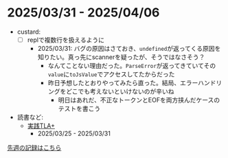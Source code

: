 # 2025/03/31 - 2025/04/06

- custard:
    - [ ] replで複数行を扱えるように
        - 2025/03/31: バグの原因はさておき、`undefined`が返ってくる原因を知りたい。真っ先にscannerを疑ったが、そうではなさそう？
            - なんてことない理由だった。`ParseError`が返ってきていてその`value`に`toJsValue`でアクセスしてたからだった
            - 昨日予想したとおりやってみたら直った。結局、エラーハンドリングをどこでも考えないといけないのが辛いね
                - 明日はあれだ、不正なトークンとEOFを両方挟んだケースのテストを書こう
- 読書など:
    - [実践TLA+](https://www.shoeisha.co.jp/book/detail/9784798169163)
        - 2025/03/25 - 2025/03/31

[先週の記録はこちら](https://github.com/igrep/daily-commits/blob/428d0f29d8fdff46ee43c589bb4b565131649a16/yesterday.md)
